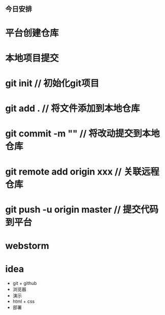 ## 今日安排

# 平台创建仓库

# 本地项目提交

# git init // 初始化git项目

# git add . // 将文件添加到本地仓库

# git commit -m "" // 将改动提交到本地仓库

# git remote add origin xxx // 关联远程仓库

# git push -u origin master // 提交代码到平台



# webstorm

# idea

- git + github
- 浏览器 
- 演示
- html + css
- 部署